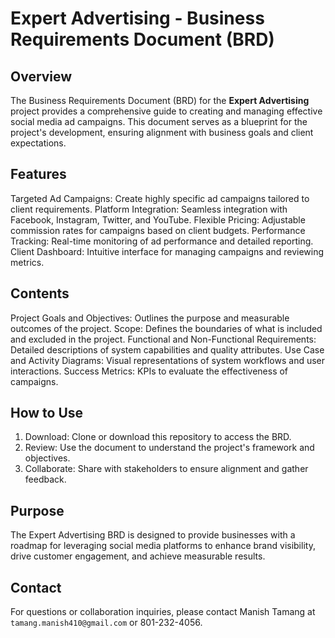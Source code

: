 # Expert Advertising - Business Requirements Document (BRD)

## Overview
The Business Requirements Document (BRD) for the **Expert Advertising** project provides a comprehensive guide to creating and managing effective social media ad campaigns. This document serves as a blueprint for the project's development, ensuring alignment with business goals and client expectations.

## Features
Targeted Ad Campaigns: Create highly specific ad campaigns tailored to client requirements.
Platform Integration: Seamless integration with Facebook, Instagram, Twitter, and YouTube.
Flexible Pricing: Adjustable commission rates for campaigns based on client budgets.
Performance Tracking: Real-time monitoring of ad performance and detailed reporting.
Client Dashboard: Intuitive interface for managing campaigns and reviewing metrics.

## Contents
Project Goals and Objectives: Outlines the purpose and measurable outcomes of the project.
Scope: Defines the boundaries of what is included and excluded in the project.
Functional and Non-Functional Requirements: Detailed descriptions of system capabilities and quality attributes.
Use Case and Activity Diagrams: Visual representations of system workflows and user interactions.
Success Metrics: KPIs to evaluate the effectiveness of campaigns.

## How to Use
1. Download: Clone or download this repository to access the BRD.
2. Review: Use the document to understand the project's framework and objectives.
3. Collaborate: Share with stakeholders to ensure alignment and gather feedback.

## Purpose
The Expert Advertising BRD is designed to provide businesses with a roadmap for leveraging social media platforms to enhance brand visibility, drive customer engagement, and achieve measurable results.

## Contact
For questions or collaboration inquiries, please contact Manish Tamang at `tamang.manish410@gmail.com` or 801-232-4056.
